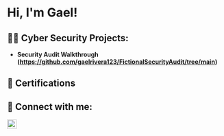 <h1>Hi, I'm Gael!</h1>

<h2>👨‍💻 Cyber Security Projects:</h2>

- <b>Security Audit Walkthrough (https://github.com/gaelrivera123/FictionalSecurityAudit/tree/main)</b>

<h2>📝 Certifications </h2>


<h2> 🤳 Connect with me:</h2>

[<img align="left" alt="JoshMadakor | LinkedIn" width="22px" src="https://cdn.jsdelivr.net/npm/simple-icons@v3/icons/linkedin.svg" />][linkedin]

[linkedin]: https://www.linkedin.com/in/gael-rivera-3050a92b0/
